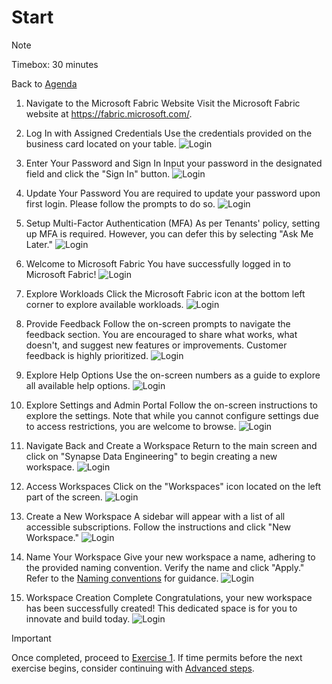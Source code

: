 # Start
> [!NOTE]
> Timebox: 30 minutes
> 
> Back to [Agenda](./../README.md#agenda)

1. Navigate to the Microsoft Fabric Website
Visit the Microsoft Fabric website at https://fabric.microsoft.com/.

2. Log In with Assigned Credentials
Use the credentials provided on the business card located on your table.
![Login](../media/start/1.jpg)

3. Enter Your Password and Sign In
Input your password in the designated field and click the "Sign In" button.
![Login](../media/start/2.jpg)

4. Update Your Password
You are required to update your password upon first login. Please follow the prompts to do so.
![Login](../media/start/9.jpg)

5. Setup Multi-Factor Authentication (MFA)
As per Tenants' policy, setting up MFA is required. However, you can defer this by selecting "Ask Me Later."
![Login](../media/start/10.jpg)

6. Welcome to Microsoft Fabric
You have successfully logged in to Microsoft Fabric!
![Login](../media/start/4.jpg)

7. Explore Workloads
Click the Microsoft Fabric icon at the bottom left corner to explore available workloads.
![Login](../media/start/5.jpg)

8. Provide Feedback
Follow the on-screen prompts to navigate the feedback section. You are encouraged to share what works, what doesn't, and suggest new features or improvements. Customer feedback is highly prioritized.
![Login](../media/start/6.jpg)

9. Explore Help Options
Use the on-screen numbers as a guide to explore all available help options.
![Login](../media/start/7.jpg)

10. Explore Settings and Admin Portal
Follow the on-screen instructions to explore the settings. Note that while you cannot configure settings due to access restrictions, you are welcome to browse.
![Login](../media/start/8.jpg)

11. Navigate Back and Create a Workspace
Return to the main screen and click on "Synapse Data Engineering" to begin creating a new workspace.
![Login](../media/start/11.jpg)

12. Access Workspaces
Click on the "Workspaces" icon located on the left part of the screen.
![Login](../media/start/12.jpg)

13. Create a New Workspace
A sidebar will appear with a list of all accessible subscriptions. Follow the instructions and click "New Workspace."
![Login](../media/start/13.jpg)

14. Name Your Workspace
Give your new workspace a name, adhering to the provided naming convention. Verify the name and click "Apply." Refer to the [Naming conventions](./../README.md#naming-conventions) for guidance.
![Login](../media/start/14.jpg)

15. Workspace Creation Complete
Congratulations, your new workspace has been successfully created! This dedicated space is for you to innovate and build today.
![Login](../media/start/15.jpg)

> [!IMPORTANT]
> Once completed, proceed to [Exercise 1](./../exercise-1/exercise-1.md). If time permits before the next exercise begins, consider continuing with [Advanced steps](./../extra/extra.md).